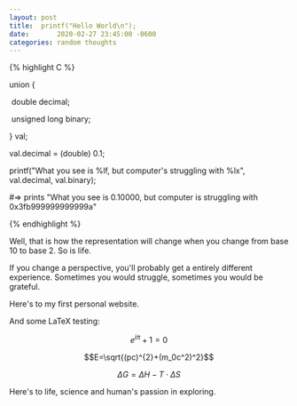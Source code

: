 ```yaml
---
layout: post
title:  printf("Hello World\n");
date:		2020-02-27 23:45:00 -0600
categories: random thoughts
---
```


{% highlight C %}

union {

​	double decimal;

​	unsigned long binary;

} val;

val.decimal = (double) 0.1;

printf("What you see is %lf, but computer's struggling with %lx", val.decimal, val.binary);

#=> prints "What you see is 0.10000, but computer is struggling with 0x3fb999999999999a"

{% endhighlight %}

Well, that is how the representation will change when you change from base 10 to base 2. So is life.

If you change a perspective, you'll probably get a entirely different experience. Sometimes you would struggle, sometimes you would be grateful.

Here's to my first personal website.

And some LaTeX testing:

$$ e^{i\pi} + 1 = 0$$

$$E=\sqrt{(pc)^{2}+(m_0c^2)^2}$$

$$\Delta G = \Delta H - T\cdot\Delta S$$

Here's to life, science and human's passion in exploring.
